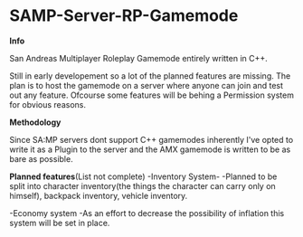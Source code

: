 # SAMP-Server-RP-Gamemode


<b>Info</b>
<p>
  San Andreas Multiplayer Roleplay Gamemode entirely written in C++.
</p>
<p>
  Still in early developement so a lot of the planned features are missing.
  The plan is to host the gamemode on a server where anyone can join and test out any feature.
  Ofcourse some features will be behing a Permission system for obvious reasons.
</p>
<p>
<p><b>Methodology</b></p>
<p>
  Since SA:MP servers dont support C++ gamemodes inherently I've opted to write it as a Plugin to the server and the AMX gamemode is written to be as bare as possible.
</p>
</p>

**Planned features**(List not complete)
-Inventory System-
  -Planned to be split into character inventory(the things the character can carry only on himself), backpack inventory, vehicle inventory.</p>
 -Economy system</i>
   -As an effort to decrease the possibility of inflation this system will be set in place.
